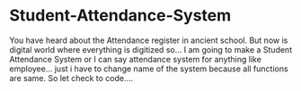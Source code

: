 # Student-Attendance-System
You have heard about the Attendance register in ancient school. But now is digital world where everything is digitized so... I am going to make a Student Attendance System or I can say attendance system for anything like employee... just i have to change name of the system because all functions are same. So let check to code....
